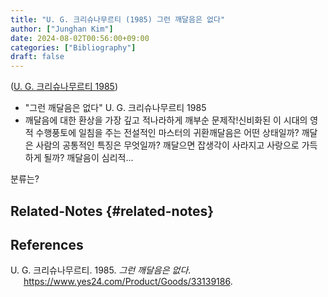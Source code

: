 ```yaml
---
title: "U. G. 크리슈나무르티 (1985) 그런 깨달음은 없다"
author: ["Junghan Kim"]
date: 2024-08-02T00:56:00+09:00
categories: ["Bibliography"]
draft: false
---
```


(<a href="#citeproc_bib_item_1">U. G. 크리슈나무르티 1985</a>)

-   "그런 깨달음은 없다" U. G. 크리슈나무르티 1985
-   깨달음에 대한 환상을 가장 깊고 적나라하게 깨부순 문제작!신비화된 이 시대의 영적 수행풍토에 일침을 주는 전설적인 마스터의 귀환깨달음은 어떤 상태일까? 깨달은 사람의 공통적인 특징은 무엇일까? 깨달으면 잡생각이 사라지고 사랑으로 가득하게 될까? 깨달음이 심리적...

분류는?


## Related-Notes {#related-notes}

## References

<style>.csl-entry{text-indent: -1.5em; margin-left: 1.5em;}</style><div class="csl-bib-body">
  <div class="csl-entry"><a id="citeproc_bib_item_1"></a>U. G. 크리슈나무르티. 1985. <i>그런 깨달음은 없다</i>. <a href="https://www.yes24.com/Product/Goods/33139186">https://www.yes24.com/Product/Goods/33139186</a>.</div>
</div>
